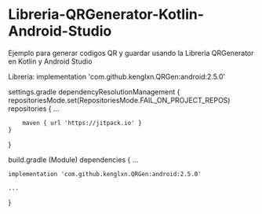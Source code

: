 # Libreria-QRGenerator-Kotlin-Android-Studio

Ejemplo para generar codigos QR y guardar usando la Librería QRGenerator en Kotlin y Android Studio

Librería: implementation 'com.github.kenglxn.QRGen:android:2.5.0'

settings.gradle
dependencyResolutionManagement {
    repositoriesMode.set(RepositoriesMode.FAIL_ON_PROJECT_REPOS)
    repositories {
        ...

        maven { url 'https://jitpack.io' }
    }
}

build.gradle (Module)
dependencies {
    ...
    
    implementation 'com.github.kenglxn.QRGen:android:2.5.0'
    
    ...
}
